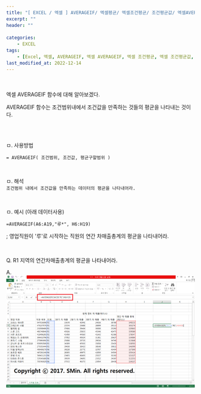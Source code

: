 ```yaml
---
title: "[ EXCEL / 엑셀 ] AVERAGEIF/ 엑셀평균/ 엑셀조건평균/ 조건평균값/ 엑셀AVERAGE함수/"
excerpt: ""
header: ""

categories:
    - EXCEL
tags:
    - [Excel, 엑셀, AVERAGEIF, 엑셀 AVERAGEIF, 엑셀 조건평균, 엑셀 조건평균값, 조건평균값]
last_modified_at: 2022-12-14
---
```

<br><br>
엑셀 AVERAGEIF 함수에 대해 알아보겠다.

AVERAGEIF 함수는 조건범위내에서 조건값을 만족하는 것들의 평균을 나타내는 것이다.

<br><br>


ㅁ. 사용방법
```
= AVERAGEIF( 조건범위, 조건값, 평균구할범위 )
```

<br>

ㅁ. 해석 <br>
``
조건범위 내에서 조건값을 만족하는 데이터의 평균을 나타내어라.
``

<br>


ㅁ. 예시 (아래 데이터사용)
```
=AVERAGEIF(A6:A19,"루*", H6:H19)
```
; 영업직원이 '루'로 시작하는 직원의 연간 차매출총계의 평균을 나타내어라.


<br>

Q. R1 지역의 연간차매출총계의 평균을 나타내어라.

A.
![](/upload/excel/11_averageIF/00.png)
